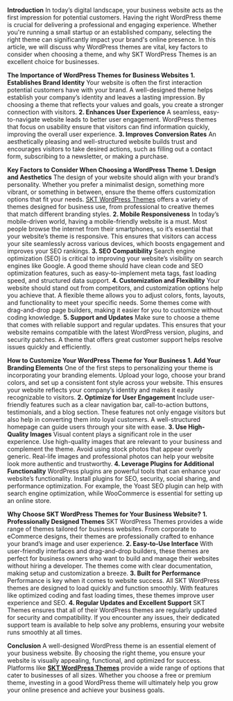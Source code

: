 **Introduction**
In today’s digital landscape, your business website acts as the first impression for potential customers. Having the right WordPress theme is crucial for delivering a professional and engaging experience. Whether you're running a small startup or an established company, selecting the right theme can significantly impact your brand's online presence.
In this article, we will discuss why WordPress themes are vital, key factors to consider when choosing a theme, and why SKT WordPress Themes is an excellent choice for businesses.

**The Importance of WordPress Themes for Business Websites**
**1. Establishes Brand Identity**
Your website is often the first interaction potential customers have with your brand. A well-designed theme helps establish your company’s identity and leaves a lasting impression. By choosing a theme that reflects your values and goals, you create a stronger connection with visitors.
**2. Enhances User Experience**
A seamless, easy-to-navigate website leads to better user engagement. WordPress themes that focus on usability ensure that visitors can find information quickly, improving the overall user experience.
**3. Improves Conversion Rates**
An aesthetically pleasing and well-structured website builds trust and encourages visitors to take desired actions, such as filling out a contact form, subscribing to a newsletter, or making a purchase.

**Key Factors to Consider When Choosing a WordPress Theme**
**1. Design and Aesthetics**
The design of your website should align with your brand’s personality. Whether you prefer a minimalist design, something more vibrant, or something in between, ensure the theme offers customization options that fit your needs. <a href="https://www.sktthemes.org/product-category/free-wordpress-themes/">SKT WordPress Themes</a> offers a variety of themes designed for business use, from professional to creative themes that match different branding styles.
**2. Mobile Responsiveness**
In today’s mobile-driven world, having a mobile-friendly website is a must. Most people browse the internet from their smartphones, so it’s essential that your website’s theme is responsive. This ensures that visitors can access your site seamlessly across various devices, which boosts engagement and improves your SEO rankings.
**3. SEO Compatibility**
Search engine optimization (SEO) is critical to improving your website’s visibility on search engines like Google. A good theme should have clean code and SEO optimization features, such as easy-to-implement meta tags, fast loading speed, and structured data support.
**4. Customization and Flexibility**
Your website should stand out from competitors, and customization options help you achieve that. A flexible theme allows you to adjust colors, fonts, layouts, and functionality to meet your specific needs. Some themes come with drag-and-drop page builders, making it easier for you to customize without coding knowledge.
**5. Support and Updates**
Make sure to choose a theme that comes with reliable support and regular updates. This ensures that your website remains compatible with the latest WordPress version, plugins, and security patches. A theme that offers great customer support helps resolve issues quickly and efficiently.

**How to Customize Your WordPress Theme for Your Business**
**1. Add Your Branding Elements**
One of the first steps to personalizing your theme is incorporating your branding elements. Upload your logo, choose your brand colors, and set up a consistent font style across your website. This ensures your website reflects your company’s identity and makes it easily recognizable to visitors.
**2. Optimize for User Engagement**
Include user-friendly features such as a clear navigation bar, call-to-action buttons, testimonials, and a blog section. These features not only engage visitors but also help in converting them into loyal customers. A well-structured homepage can guide users through your site with ease.
**3. Use High-Quality Images**
Visual content plays a significant role in the user experience. Use high-quality images that are relevant to your business and complement the theme. Avoid using stock photos that appear overly generic. Real-life images and professional photos can help your website look more authentic and trustworthy.
**4. Leverage Plugins for Additional Functionality**
WordPress plugins are powerful tools that can enhance your website’s functionality. Install plugins for SEO, security, social sharing, and performance optimization. For example, the Yoast SEO plugin can help with search engine optimization, while WooCommerce is essential for setting up an online store.

**Why Choose SKT WordPress Themes for Your Business Website?**
**1. Professionally Designed Themes**
SKT WordPress Themes provides a wide range of themes tailored for business websites. From corporate to eCommerce designs, their themes are professionally crafted to enhance your brand’s image and user experience.
**2. Easy-to-Use Interface**
With user-friendly interfaces and drag-and-drop builders, these themes are perfect for business owners who want to build and manage their websites without hiring a developer. The themes come with clear documentation, making setup and customization a breeze.
**3. Built for Performance**
Performance is key when it comes to website success. All SKT WordPress themes are designed to load quickly and function smoothly. With features like optimized coding and fast loading times, these themes improve user experience and SEO.
**4. Regular Updates and Excellent Support**
SKT Themes ensures that all of their WordPress themes are regularly updated for security and compatibility. If you encounter any issues, their dedicated support team is available to help solve any problems, ensuring your website runs smoothly at all times.

**Conclusion**
A well-designed WordPress theme is an essential element of your business website. By choosing the right theme, you ensure your website is visually appealing, functional, and optimized for success. Platforms like **<a href="https://www.sktthemes.org/">SKT WordPress Themes</a>** provide a wide range of options that cater to businesses of all sizes. Whether you choose a free or premium theme, investing in a good WordPress theme will ultimately help you grow your online presence and achieve your business goals.
